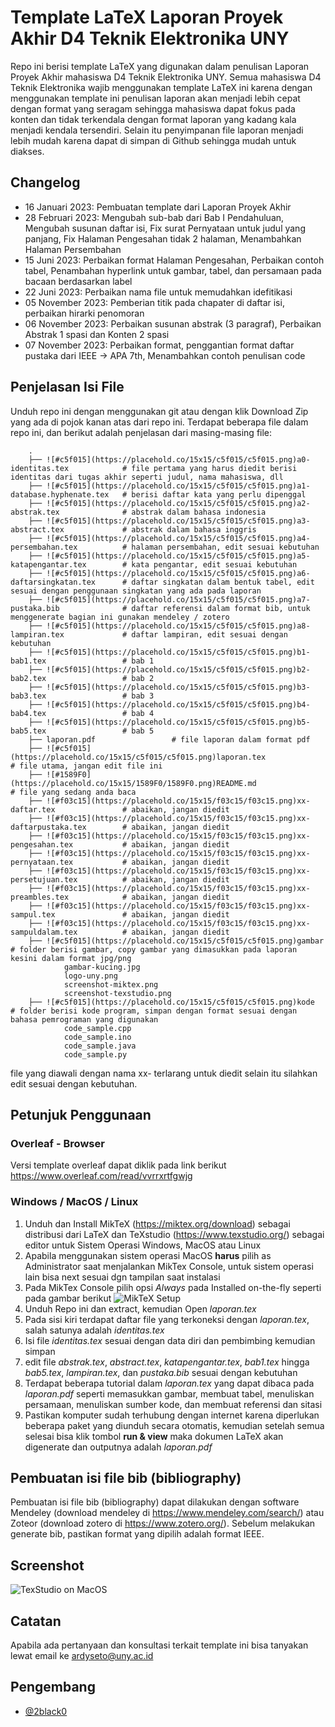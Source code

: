 
# Template LaTeX Laporan Proyek Akhir D4 Teknik Elektronika UNY

Repo ini berisi template LaTeX yang digunakan dalam penulisan Laporan Proyek Akhir mahasiswa D4 Teknik Elektronika UNY. Semua mahasiswa D4 Teknik Elektronika wajib menggunakan template LaTeX ini karena dengan menggunakan template ini penulisan laporan akan menjadi lebih cepat dengan format yang seragam sehingga mahasiswa dapat fokus pada konten dan tidak terkendala dengan format laporan yang kadang kala menjadi kendala tersendiri. Selain itu penyimpanan file laporan menjadi lebih mudah karena dapat di simpan di Github sehingga mudah untuk diakses.

## Changelog
- 16 Januari 2023: Pembuatan template dari Laporan Proyek Akhir
- 28 Februari 2023: Mengubah sub-bab dari Bab I Pendahuluan, Mengubah susunan daftar isi, Fix surat Pernyataan untuk judul yang panjang, Fix Halaman Pengesahan tidak 2 halaman, Menambahkan Halaman Persembahan
- 15 Juni 2023: Perbaikan format Halaman Pengesahan, Perbaikan contoh tabel, Penambahan hyperlink untuk gambar, tabel, dan persamaan pada bacaan berdasarkan label
- 22 Juni 2023: Perbaikan nama file untuk memudahkan idefitikasi
- 05 November 2023: Pemberian titik pada chapater di daftar isi, perbaikan hirarki penomoran
- 06 November 2023: Perbaikan susunan abstrak (3 paragraf), Perbaikan Abstrak 1 spasi dan Konten 2 spasi
- 07 November 2023: Perbaikan format, penggantian format daftar pustaka dari IEEE -> APA 7th, Menambahkan contoh penulisan code

## Penjelasan Isi File

Unduh repo ini dengan menggunakan git atau dengan klik Download Zip yang ada di pojok kanan atas dari repo ini. Terdapat beberapa file dalam repo ini, dan berikut adalah penjelasan dari masing-masing file:

        .
        ├── ![#c5f015](https://placehold.co/15x15/c5f015/c5f015.png)a0-identitas.tex            # file pertama yang harus diedit berisi identitas dari tugas akhir seperti judul, nama mahasiswa, dll
        ├── ![#c5f015](https://placehold.co/15x15/c5f015/c5f015.png)a1-database.hyphenate.tex   # berisi daftar kata yang perlu dipenggal
        ├── ![#c5f015](https://placehold.co/15x15/c5f015/c5f015.png)a2-abstrak.tex              # abstrak dalam bahasa indonesia
        ├── ![#c5f015](https://placehold.co/15x15/c5f015/c5f015.png)a3-abstract.tex             # abstrak dalam bahasa inggris
        ├── ![#c5f015](https://placehold.co/15x15/c5f015/c5f015.png)a4-persembahan.tex          # halaman persembahan, edit sesuai kebutuhan
        ├── ![#c5f015](https://placehold.co/15x15/c5f015/c5f015.png)a5-katapengantar.tex        # kata pengantar, edit sesuai kebutuhan
        ├── ![#c5f015](https://placehold.co/15x15/c5f015/c5f015.png)a6-daftarsingkatan.tex      # daftar singkatan dalam bentuk tabel, edit sesuai dengan penggunaan singkatan yang ada pada laporan
        ├── ![#c5f015](https://placehold.co/15x15/c5f015/c5f015.png)a7-pustaka.bib              # daftar referensi dalam format bib, untuk menggenerate bagian ini gunakan mendeley / zotero
        ├── ![#c5f015](https://placehold.co/15x15/c5f015/c5f015.png)a8-lampiran.tex             # daftar lampiran, edit sesuai dengan kebutuhan
        ├── ![#c5f015](https://placehold.co/15x15/c5f015/c5f015.png)b1-bab1.tex                 # bab 1
        ├── ![#c5f015](https://placehold.co/15x15/c5f015/c5f015.png)b2-bab2.tex                 # bab 2
        ├── ![#c5f015](https://placehold.co/15x15/c5f015/c5f015.png)b3-bab3.tex                 # bab 3
        ├── ![#c5f015](https://placehold.co/15x15/c5f015/c5f015.png)b4-bab4.tex                 # bab 4
        ├── ![#c5f015](https://placehold.co/15x15/c5f015/c5f015.png)b5-bab5.tex                 # bab 5
        ├── laporan.pdf                 # file laporan dalam format pdf
        ├── ![#c5f015](https://placehold.co/15x15/c5f015/c5f015.png)laporan.tex                 # file utama, jangan edit file ini 
        ├── ![#1589F0](https://placehold.co/15x15/1589F0/1589F0.png)README.md                   # file yang sedang anda baca
        ├── ![#f03c15](https://placehold.co/15x15/f03c15/f03c15.png)xx-daftar.tex               # abaikan, jangan diedit
        ├── ![#f03c15](https://placehold.co/15x15/f03c15/f03c15.png)xx-daftarpustaka.tex        # abaikan, jangan diedit
        ├── ![#f03c15](https://placehold.co/15x15/f03c15/f03c15.png)xx-pengesahan.tex           # abaikan, jangan diedit
        ├── ![#f03c15](https://placehold.co/15x15/f03c15/f03c15.png)xx-pernyataan.tex           # abaikan, jangan diedit
        ├── ![#f03c15](https://placehold.co/15x15/f03c15/f03c15.png)xx-persetujuan.tex          # abaikan, jangan diedit
        ├── ![#f03c15](https://placehold.co/15x15/f03c15/f03c15.png)xx-preambles.tex            # abaikan, jangan diedit
        ├── ![#f03c15](https://placehold.co/15x15/f03c15/f03c15.png)xx-sampul.tex               # abaikan, jangan diedit
        ├── ![#f03c15](https://placehold.co/15x15/f03c15/f03c15.png)xx-sampuldalam.tex          # abaikan, jangan diedit
        ├── ![#c5f015](https://placehold.co/15x15/c5f015/c5f015.png)gambar                      # folder berisi gambar, copy gambar yang dimasukkan pada laporan kesini dalam format jpg/png
                gambar-kucing.jpg
                logo-uny.png
                screenshot-miktex.png
                screenshot-texstudio.png
        ├── ![#c5f015](https://placehold.co/15x15/c5f015/c5f015.png)kode                         # folder berisi kode program, simpan dengan format sesuai dengan bahasa pemrograman yang digunakan
                code_sample.cpp
                code_sample.ino
                code_sample.java
                code_sample.py

file yang diawali dengan nama xx- terlarang untuk diedit selain itu silahkan edit sesuai dengan kebutuhan.

## Petunjuk Penggunaan

### Overleaf - Browser
Versi template overleaf dapat diklik pada link berikut https://www.overleaf.com/read/vvrrxrtfgwjg

### Windows / MacOS / Linux
1. Unduh dan Install MikTeX (https://miktex.org/download) sebagai distribusi dari LaTeX dan TeXstudio (https://www.texstudio.org/) sebagai editor untuk Sistem Operasi Windows, MacOS atau Linux
2. Apabila menggunakan sistem operasi MacOS **harus** pilih as Administrator saat menjalankan MikTex Console, untuk sistem operasi lain bisa next sesuai dgn tampilan saat instalasi
3. Pada MikTex Console pilih opsi _Always_ pada Installed on-the-fly seperti pada gambar berikut
![MikTeX Setup](gambar/screenshot-miktex.png "MikTeX Setup")
3. Unduh Repo ini dan extract, kemudian Open _laporan.tex_
4. Pada sisi kiri terdapat daftar file yang terkoneksi dengan _laporan.tex_, salah satunya adalah _identitas.tex_
5. Isi file _identitas.tex_ sesuai dengan data diri dan pembimbing kemudian simpan
6. edit file _abstrak.tex_, _abstract.tex_, _katapengantar.tex_, _bab1.tex_ hingga _bab5.tex_, _lampiran.tex_, dan _pustaka.bib_ sesuai dengan kebutuhan
7. Terdapat beberapa tutorial dalam _laporan.tex_ yang dapat dibaca pada _laporan.pdf_ seperti memasukkan gambar, membuat tabel, menuliskan persamaan, menuliskan sumber kode, dan membuat referensi dan sitasi
8. Pastikan komputer sudah terhubung dengan internet karena diperlukan beberapa paket yang diunduh secara otomatis, kemudian setelah semua selesai bisa klik tombol **run & view** maka dokumen LaTeX akan digenerate dan outputnya adalah _laporan.pdf_

## Pembuatan isi file bib (bibliography)
Pembuatan isi file bib (bibliography) dapat dilakukan dengan software Mendeley (download mendeley di https://www.mendeley.com/search/) atau Zoteor (download zotero di https://www.zotero.org/). Sebelum melakukan generate bib, pastikan format yang dipilih adalah format IEEE.

## Screenshot
![TexStudio on MacOS](gambar/screenshot-texstudio.png "TexStudio on MacOS")

## Catatan
Apabila ada pertanyaan dan konsultasi terkait template ini bisa tanyakan lewat email ke ardyseto@uny.ac.id

## Pengembang

- [@2black0](https://www.github.com/2black0)

